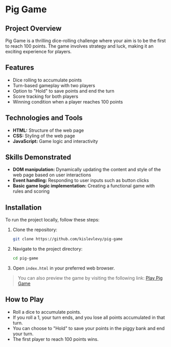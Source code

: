 # Pig Game

## Project Overview

Pig Game is a thrilling dice-rolling challenge where your aim is to be the first to reach 100 points. The game involves strategy and luck, making it an exciting experience for players.

## Features

- Dice rolling to accumulate points
- Turn-based gameplay with two players
- Option to "Hold" to save points and end the turn
- Score tracking for both players
- Winning condition when a player reaches 100 points

## Technologies and Tools

- **HTML:** Structure of the web page
- **CSS:** Styling of the web page
- **JavaScript:** Game logic and interactivity

## Skills Demonstrated

- **DOM manipulation:** Dynamically updating the content and style of the web page based on user interactions
- **Event handling:** Responding to user inputs such as button clicks
- **Basic game logic implementation:** Creating a functional game with rules and scoring

## Installation

To run the project locally, follow these steps:

1. Clone the repository:
   ```bash
   git clone https://github.com/kislevlevy/pig-game
   ```
2. Navigate to the project directory:
   ```bash
   cd pig-game
   ```
3. Open `index.html` in your preferred web browser.

> You can also preview the game by visiting the following link: [Play Pig Game](http://kislev.me/pig-game)

## How to Play

- Roll a dice to accumulate points.
- If you roll a 1, your turn ends, and you lose all points accumulated in that turn.
- You can choose to "Hold" to save your points in the piggy bank and end your turn.
- The first player to reach 100 points wins.
